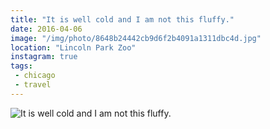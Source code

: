 ```yaml
---
title: "It is well cold and I am not this fluffy."
date: 2016-04-06
image: "/img/photo/8648b24442cb9d6f2b4091a1311dbc4d.jpg"
location: "Lincoln Park Zoo"
instagram: true
tags:
 - chicago
 - travel
---
```


![It is well cold and I am not this fluffy.](/img/photo/8648b24442cb9d6f2b4091a1311dbc4d.jpg)
